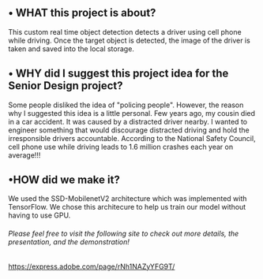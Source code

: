 ## •	WHAT this project is about? 
This custom real time object detection detects a driver using cell phone while driving. Once the target object is detected, the image of the driver is taken and saved into the local storage. 


## •	WHY did I suggest this project idea for the Senior Design project?
Some people disliked the idea of "policing people". However, the reason why I suggested this idea is a little personal. Few years ago, my cousin died in a car accident. It was caused by a distracted driver nearby. I wanted to engineer something that would discourage distracted driving and hold the irresponsible drivers accountable. According to the National Safety Council, cell phone use while driving leads to 1.6 million crashes each year on average!!!

## •HOW did we make it? 
We used the SSD-MobilenetV2 architecture which was implemented with TensorFlow. We chose this architecure to help us train our model without having to use GPU. 


###### Please feel free to visit the following site to check out more details, the presentation, and the demonstration!

https://express.adobe.com/page/rNh1NAZyYFG9T/
